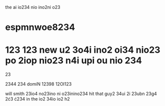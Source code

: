 the ai io234 nio ino2ni o23

# espmnwoe8234
# 123 123 new u2 3o4i ino2 oi34 nio23 po 2iop nio23 n4i upi ou nio 234 
23

2344
 234  domiN 12398 12OI123  


will smith 23io4 no23ino ni o23inino234 hit that guy2 34ui 2i 23ubn 
23g4 
2ć3 ć234 in the io2 34io io2 
h2 
